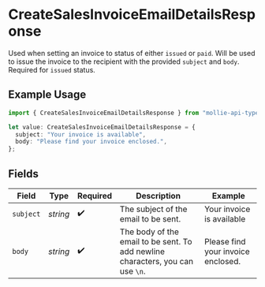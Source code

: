 # CreateSalesInvoiceEmailDetailsResponse

Used when setting an invoice to status of either `issued` or `paid`. Will be used to issue the invoice to the recipient with the provided `subject` and `body`. Required for `issued` status.

## Example Usage

```typescript
import { CreateSalesInvoiceEmailDetailsResponse } from "mollie-api-typescript/models/operations";

let value: CreateSalesInvoiceEmailDetailsResponse = {
  subject: "Your invoice is available",
  body: "Please find your invoice enclosed.",
};
```

## Fields

| Field                                                                          | Type                                                                           | Required                                                                       | Description                                                                    | Example                                                                        |
| ------------------------------------------------------------------------------ | ------------------------------------------------------------------------------ | ------------------------------------------------------------------------------ | ------------------------------------------------------------------------------ | ------------------------------------------------------------------------------ |
| `subject`                                                                      | *string*                                                                       | :heavy_check_mark:                                                             | The subject of the email to be sent.                                           | Your invoice is available                                                      |
| `body`                                                                         | *string*                                                                       | :heavy_check_mark:                                                             | The body of the email to be sent. To add newline characters, you can use `\n`. | Please find your invoice enclosed.                                             |
